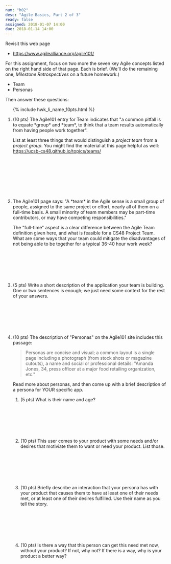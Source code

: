 ```yaml
---
num: "h02"
desc: "Agile Basics, Part 2 of 3"
ready: false
assigned: 2018-01-07 14:00
due: 2018-01-14 14:00
---
```



Revisit this web page

* <https://www.agilealliance.org/agile101/>

For this assignment, focus on two more  the seven key Agile concepts listed on the right hand side of that page.
Each is brief.  (We'll do the remaining one, *Milestone Retrospectives* on a future homework.)

* Team
* Personas

Then answer these questions:

<ol>

{% include hwk_li_name_10pts.html %}

<li style="margin-bottom:10em;" markdown="1"> (10 pts) The Agile101 entry for Team indicates that "a common pitfall is to equate *group* and *team*, to think that a team results automatically from having people work together".

List at least three things that would distinguish a *project team* from a *project group*. You might find the material at this page helpful as well: <https://ucsb-cs48.github.io/topics/teams/>


</li>

<li style="margin-bottom:8em;" markdown="1">  The Agile101 page says: "A *team* in the Agile sense is a small group of people, assigned to the same project or effort, nearly all of them on a full-time basis. A small minority of team members may be part-time contributors, or may have competing responsibilities."  

The "full-time" aspect is a clear difference between the Agile Team definition given here, and what is feasible for a CS48 Project Team.   What are some ways that your team could mitigate the disadvantages of not being able to be together for a typical 36-40 hour work week?


<div class="pagebreak">
</div>

</li>

</li>
<li style="margin-bottom:8em;" markdown="1"> (5 pts) Write a short description of the application your team is building.
One or two sentences is enough; we just need some context for the rest of your answers.

</li>

<li style="margin-bottom:8em;" markdown="1"> (10 pts) The description of "Personas" on the Agile101 site includes this
passage:

<blockquote>
Personas are concise and visual; a common layout is a single page including a photograph (from stock shots or magazine cutouts), a name and social or professional details: "Amanda Jones, 34, press officer at a major food retailing organization, etc."
</blockquote>

Read more about personas, and then come up with a brief description of a persona for YOUR specific app.  

<ol>
  
<li style="margin-bottom:8em;" markdown="1"> (5 pts) What is their name and age?
</li>

<li style="margin-bottom:8em;" markdown="1"> (10 pts) This user comes to your product with some needs and/or desires that motiviate them to want or need your product.    List those.

</li>

<li style="margin-bottom:8em;" markdown="1"> (10 pts) Briefly describe an interaction that your persona has with your product that causes them to have at least one of their needs met, or at least one of their desires fulfilled.  Use their name as you tell the story.

</li>

<li style="margin-bottom:8em;" markdown="1"> (10 pts) Is there a way that this person can get this need met now, without your product?  If not, why not?  If there is a way, why is your product a better way?
</li>



</ol>

</li>

</ol>

